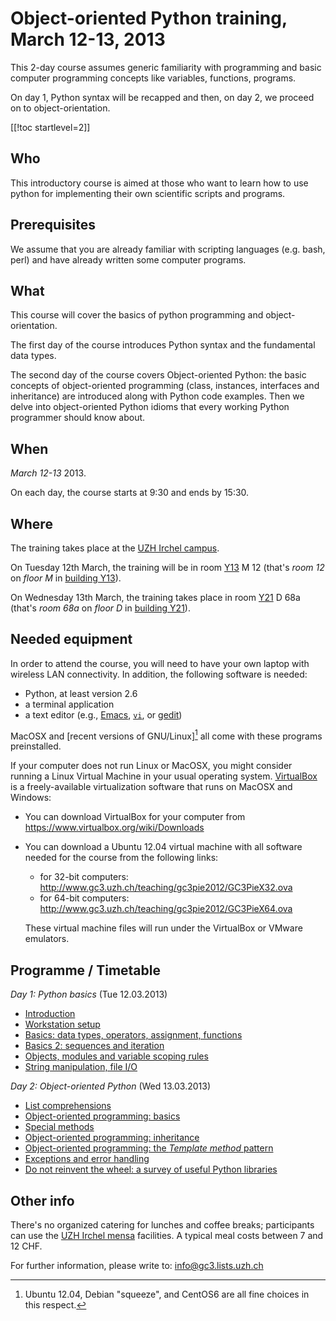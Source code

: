 Object-oriented Python training, March 12-13, 2013
==================================================

This 2-day course assumes generic familiarity with programming and
basic computer programming concepts like variables, functions,
programs.

On day 1, Python syntax will be recapped and then, on day 2, we
proceed on to object-orientation.

<!-- [[Registration|#index8h2]] is open until **Friday, March 8, 2013**. -->


[[!toc startlevel=2]]

## Who
This introductory course is aimed at those who want to learn how to
use python for implementing their own scientific scripts and programs.

## Prerequisites
We assume that you are already familiar with scripting languages
(e.g. bash, perl) and have already written some computer programs.

## What
This course will cover the basics of python programming and object-orientation.

The first day of the course introduces Python syntax and the
fundamental data types.

The second day of the course covers Object-oriented Python: the basic
concepts of object-oriented programming (class, instances, interfaces
and inheritance) are introduced along with Python code examples.  Then
we delve into object-oriented Python idioms that every working Python
programmer should know about.

## When
_March 12-13_ 2013.

On each day, the course starts at 9:30 and ends by 15:30.

## Where

The training takes place at the [UZH Irchel campus](http://www.mnf.uzh.ch/en/studies/irchel-campus.html).

On Tuesday 12th March, the training will be in room
[Y13][y13] M 12 (that's _room 12_ on _floor M_ in [building Y13][y13]).

On Wednesday 13th March, the training takes place in room
[Y21][y21] D 68a (that's _room 68a_ on _floor D_ in [building Y21][y21]).

[y13]: http://www.plaene.unizh.ch/Y13?z=6&lon=951683.9186948&lat=6007215.8016207&f=showAll&w=618&h=453&m=marker_building_Y13
[y21]: http://www.plaene.unizh.ch/Y21?z=6&lon=951683.9186948&lat=6007215.8016207&f=showAll&w=618&h=453&m=marker_building_Y21


## Needed equipment

In order to attend the course, you will need to have your own laptop
with wireless LAN connectivity.  In addition, the following software
is needed:

- Python, at least version 2.6
- a terminal application
- a text editor (e.g., [Emacs][1], [`vi`][2], or [gedit][3])

[1]: http://www.gnu.org/software/emacs/
[2]: http://www.vim.org/
[3]: http://projects.gnome.org/gedit/

MacOSX and [recent versions of GNU/Linux][^1] all come with these programs preinstalled.

[^1]: Ubuntu 12.04, Debian "squeeze", and CentOS6 are all fine choices in this respect.

If your computer does not run Linux or MacOSX, you might consider
running a Linux Virtual Machine in your usual operating system.
[VirtualBox](http://www.virtualbox.org/) is a freely-available
virtualization software that runs on MacOSX and Windows:

- You can download VirtualBox for your computer from <https://www.virtualbox.org/wiki/Downloads>

- You can download a Ubuntu 12.04 virtual machine with all software needed for the course from the following links:

  * for 32-bit computers: <http://www.gc3.uzh.ch/teaching/gc3pie2012/GC3PieX32.ova>
  * for 64-bit computers: <http://www.gc3.uzh.ch/teaching/gc3pie2012/GC3PieX64.ova>

  These virtual machine files will run under the VirtualBox or VMware emulators.


## Programme / Timetable

_Day 1: Python basics_ (Tue 12.03.2013)

* [Introduction][placeholder]<!--(part0.pdf)-->
* [Workstation setup][placeholder]<!--(part1.pdf)-->
* [Basics: data types, operators, assignment, functions][placeholder]<!--(part2.pdf)-->
   <!-- - Downloads: [[hello.py]], [[welcome.py]] -->
   <!-- - Solutions to exercises: [[ex2c.py]] -->
* [Basics 2: sequences and iteration][placeholder]<!--(part3.pdf)-->
  <!-- - Solutions to exercises: [[ex3a.py]], [[ex3b.py]], [[ex3c.py]] -->
* [Objects, modules and variable scoping rules][placeholder]<!--(part3bis.pdf)-->
* [String manipulation, file I/O][placeholder]<!--(part4.pdf)-->
  <!-- - Downloads: [[values.dat]], [[euro.csv]] -->
  <!-- - Solutions to exercises: [[ex4a.py]], [[ex4b.py]], [[ex4c.py]], [[ex4d.py]] -->


_Day 2: Object-oriented Python_ (Wed 13.03.2013)

* [List comprehensions][placeholder]<!--(part8.pdf)-->
* [Object-oriented programming: basics][placeholder]<!--(part5.pdf)-->
  <!-- - Downloads: [[vector.py.py]] -->
  <!-- - Solutions to exercises: [[ex5a.py]], [[ex5b.py]] -->
* [Special methods][placeholder]<!--(part5bis.pdf)-->
* [Object-oriented programming: inheritance][placeholder]<!--(part6.pdf)-->
* [Object-oriented programming: the _Template method_ pattern][placeholder]<!--(part6bis.pdf)-->
  <!-- - Downloads: [[grep.py]] -->
  <!-- - Solutions to exercises: [[ex6a.py]], [[ex6b.py]], [[ex6c.py]] -->
* [Exceptions and error handling][placeholder]<!--(part7.pdf)-->
  <!-- - Solutions to exercises: [[ex7a.py]] -->
* [Do not reinvent the wheel: a survey of useful Python libraries][placeholder]<!--(part9.pdf)-->

[placeholder]: http://www.explosm.net/db/files/Comics/Matt/curiosity-killed-the-cat.png


## Other info

There's no organized catering for lunches and coffee breaks;
participants can use the
[UZH Irchel mensa](http://www.mensa.uzh.ch/menueplaene/mensa-uzh-irchel.html)
facilities.  A typical meal costs between 7 and 12 CHF.

For further information, please write to: <info@gc3.lists.uzh.ch>


<!--
<a name="anchor"></a>
## Registration

<iframe
    src="https://docs.google.com/forms/d/1ej0rqI7NYyUu0TsuvgGn1DM3rTuUkBkXV3sQgrX4k-I/viewform?embedded=true"
    width="760" height="500" frameborder="0" marginheight="0"
    marginwidth="0">
        Loading...
</iframe>
-->


<!--
## Feedback

<iframe
    src="https://docs.google.com/spreadsheet/viewform?formkey=dERQWE02QnFnMGs1amg5WFEzbEhOM3c6MA&embedded=true"
    width="640" height="2500"
    frameborder="0"
    marginheight="0"
    marginwidth="0">
        Loading...
</iframe>
-->
